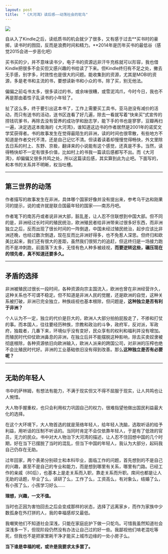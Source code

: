 ```yaml
---
layout: post
title:  "《大河湾》读后感——动荡社会的鸵鸟"
---
```







![](http://img5.douban.com/lpic/s27349877.jpg)


自从入了Kindle之后，读纸质书的机会就少了很多，又有感于过去**买书时的豪掷，读书时的囫囵，反而是浪费时间和精力。**2014年是历年买书的最低谷（感觉2015会进一步恶化吧）

买书买的少，并不意味读书少，电子书的资源远非汗牛充栋就可以形容，我也借Kindle把很多不会买但又感兴趣的书给读了下来。但Kindle终归有不足之处，撇去无手感，别字多，时效性也是很大的问题。能收集到的资源，尤其是MOBI的资源，多是老书和主流的书，要想读新书和小众的书，除了买，别无他法。

偏偏之前屯书太多，很多读过的书，或余味很糟，或雪泥鸿爪，今时今日，我也不再是那由着性子乱读书的小年轻了。

扯了这么多，终于要引出这本书了，工作上需要买工具书，亚马逊没有减价的活动，而只有送书的活动，送书区连看了好几遍，除去一看就写着“快来买”式宣传的捞钱坑爹书，再除去没有营养的成功学和励志学，能下手的书也是寥寥，豆瓣再扫一遍，决定选这本南海的《大河湾》，谁知道这边书的作者居然是2001年的诺奖文学奖获得者。书的故事发生在觉得最陌生的非洲，读的时间也很零散，有些地方不知道是作者交代不清，还是自己记忆不清。但读着读着却慢慢觉得畅快，外文里除去日系的村上、东野、京极，翻译来的小说能有这个感觉，还真是不多。当然，读得畅快却不一定有很多价值，比如村上的书我一篇读后感都写不出。而《大河湾》，却偏偏又很多共鸣之处，所以这篇读后感，其实算到此为止吧。下面写的，和本书的关系并不明晰，权当吐槽。

---

## 第三世界的动荡 ##

作者描写的故事发生在非洲，具体哪个国家好像并没有提出来，参考乌干达和刚果河的提示，说的或许就是联合国最年轻的国家——南苏丹吧。

作者笔下的南苏丹或者说非洲大部，脏乱差，让人忍不住联想到中国大部。但不同的是，非洲经过长时间的殖民统治，欧洲殖民者给非洲带来过很多好东西，而非洲独立之后，反而出现了很长时间的一阵倒退，中国未经过殖民统治，起步应该比非洲还晚，也经过数次倒退，现在反而比非洲好得多，也不免惹人深思。但终归和欧美比起来，我们还有很大的差距，虽然我们很努力的追赶，但这终归是一场接力跑而不是冲刺跑，前面落下太多，无怪有色人种多被歧视，**而要逆转这些，碾压现在的领先者，真不知道还要多久。**

---

## 矛盾的选择 ##

非洲被殖民过很长一段时间，各种资源向宗主国流入，欧洲也曾在非洲经营许久，这种关系也不可谓不稳定。但不知道是非洲人民的觉醒，还是欧洲的自觉，这种关系被打破，非洲已完全独立，种族歧视也基本根除，但问题是，**这种独立是否有利于非洲？**

个人认为不一定，独立的代价是巨大的，欧洲人大部分拍拍屁股走了，不掺和打仗的事。而本国人，往往要经历种族，宗教和政治的斗争，政府军，反对派，军政府，独裁者，几番下来，环境似乎没有变好，民众享有的权利和福利并没有增加。而殖民时代仰仗欧洲鼻息的非洲，在独立后并不能摆脱这种影响，除去买卖奴隶被彻底根除，各种资源依旧向欧洲输入，欧洲人派来的跨国公司，对非洲的压榨也绝不会比殖民时代好。非洲的工业基础依旧没有得到改善。那么**这种独立是否有必要呢？**



---


## 无助的年轻人 ##

书中的萨林姆，有想法有能力，不满于现实但又不得不屈服于现实，让人共鸣也让人惋惜。

大人物手握重权，也只会利用权力巩固自己的权力，很难指望他做出国民利益最大化的选择。

在这个大环境下，大人物首选的就是笼络年轻人，给年轻人洗脑，选取听话的给予利益，用听话的压制不听话的。当同时肯定不会仅依靠年轻人，于是有了低效的官员，无力的民众。书中对大人物治下大河湾的描述，让人忍不住回想中国的几个时期，好在当下已摆脱了当时的混乱，但当下中国的年轻人，我认为大部分，起码我自己仍存在无助。

过年回家，两个表弟分别硕士和本科毕业，面临工作的问题，首先想到的不是自己的兴趣，甚至不是自己的专业和能力，而是想到哪里有关系，哪里有门路。已经工作的亲戚（80后），也基本上是走关系而入职，靠走关系而升职。席间也都是让人无助的话题，毕业了么，读研了么，工作了么，工资高么，有对象么，结婚了么，有小孩了么，小孩学习好么……

**理想，兴趣，一文不值。**

当时也正因为害怕回去之后会变成那样的状态，选择了远离家乡，而作为家族中少数孤身在外打拼的人，我的幸福感却又最低。

我嘲笑他们不知道社会深浅，只能在家庭庇护下做一只鸵鸟。可惜我虽然知道社会深浅多一下，但现阶段仍然没有办法让自己过的好一些。我鄙视他们啃老混吃等死，但我也不是把家里耗干净才能买上城市边缘的一处小房子么。

**当下谁是幸福的呢，或许是我要求太多罢了。**

